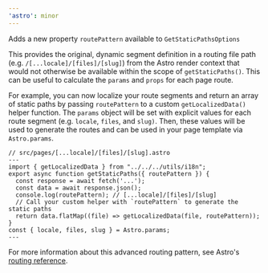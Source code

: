 ```yaml
---
'astro': minor
---
```


Adds a new property `routePattern` available to `GetStaticPathsOptions`

This provides the original, dynamic segment definition in a routing file path (e.g. `/[...locale]/[files]/[slug]`) from the Astro render context that would not otherwise be available within the scope of `getStaticPaths()`. This can be useful to calculate the `params` and `props` for each page route.

For example, you can now localize your route segments and return an array of static paths by passing `routePattern` to a custom `getLocalizedData()` helper function. The `params` object will be set with explicit values for each route segment (e.g. `locale`, `files`, and `slug)`. Then, these values will be used to generate the routes and can be used in your page template via `Astro.params`.


```astro
// src/pages/[...locale]/[files]/[slug].astro
---
import { getLocalizedData } from "../../../utils/i18n";
export async function getStaticPaths({ routePattern }) {
  const response = await fetch('...');
  const data = await response.json();
  console.log(routePattern); // [...locale]/[files]/[slug]
  // Call your custom helper with `routePattern` to generate the static paths
  return data.flatMap((file) => getLocalizedData(file, routePattern));
}
const { locale, files, slug } = Astro.params;
---
```

For more information about this advanced routing pattern, see Astro's [routing reference](https://docs.astro.build/en/reference/routing-reference/#routepattern).
